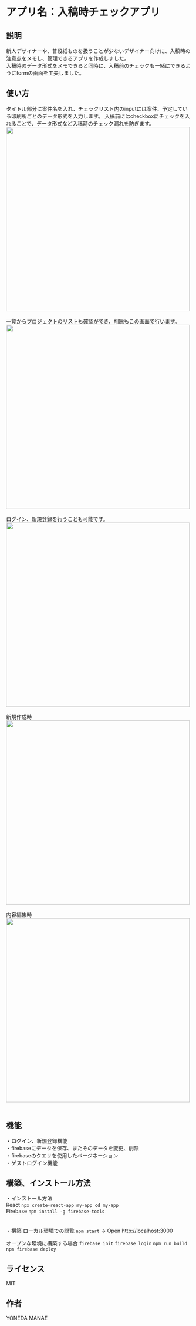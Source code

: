 # アプリ名：入稿時チェックアプリ

## 説明
新人デザイナーや、普段紙ものを扱うことが少ないデザイナー向けに、入稿時の注意点をメモし、管理できるアプリを作成しました。<br>
入稿時のデータ形式をメモできると同時に、入稿前のチェックも一緒にできるようにformの画面を工夫しました。

## 使い方
タイトル部分に案件名を入れ、チェックリスト内のinputには案件、予定している印刷所ごとのデータ形式を入力します。
入稿前にはcheckboxにチェックを入れることで、データ形式など入稿時のチェック漏れを防ぎます。<br>
<img src = "https://user-images.githubusercontent.com/90192979/166429382-c0bab6e5-e23a-4bcd-a9eb-c3fdbbbb67ef.png" width = "500px">
<br><br>一覧からプロジェクトのリストも確認ができ、削除もこの画面で行います。
<img src = "https://user-images.githubusercontent.com/90192979/166439002-e314cbf3-8308-45a7-804e-bf90e7ee5b13.png" width = "500px">
<br><br>ログイン、新規登録を行うことも可能です。<br>
<img src = "https://user-images.githubusercontent.com/90192979/166876008-de2cf2d0-f3a3-4ac1-915b-0dc553ef8716.png" width = "500px">
<br><br>新規作成時<br>
<img src = "https://user-images.githubusercontent.com/90192979/166885231-a2cae805-b5b8-42de-9223-e9703f77e5e2.gif" width = "500px">
<br><br>内容編集時<br>
<img src = "https://user-images.githubusercontent.com/90192979/166882255-49b0769a-7aa4-41ab-80ba-c4f5a300f810.gif" width = "500px">
<br><br>

## 機能
・ログイン、新規登録機能<br>
・firebaseにデータを保存、またそのデータを変更、削除<br>
・firebaseのクエリを使用したページネーション<br>
・ゲストログイン機能<br>

## 構築、インストール方法
・インストール方法<br>
React ```npx create-react-app my-app cd my-app```<br>
Firebase ```npm install -g firebase-tools```<br>
<br><br>
・構築
ローカル環境での閲覧
```npm start```
→ Open http://localhost:3000

オープンな環境に構築する場合
```firebase init```
```firebase login```
```npm run build```
```npm firebase deploy```

## ライセンス
MIT 

## 作者
YONEDA MANAE
<br>
<br>
